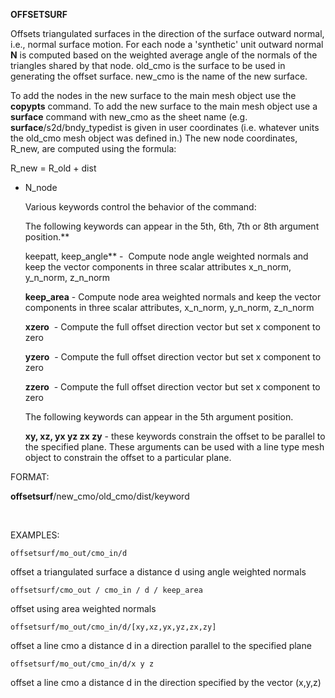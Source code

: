 

 **OFFSETSURF**

  Offsets triangulated surfaces in the direction of the surface
  outward normal, i.e., normal surface motion. For each node a
  'synthetic' unit outward normal **N** is computed based on the
  weighted average angle of the normals of the triangles shared by
  that node. old\_cmo is the surface to be used in generating the
  offset surface. new\_cmo is the name of the new surface.

  To add the nodes in the new surface to the main mesh object use the
  **copypts** command. To add the new surface to the main mesh object
  use a **surface** command with new\_cmo as the sheet name (e.g.
  **surface**/s2d/bndy\_typedist is given in user coordinates (i.e.
  whatever units the old\_cmo mesh object was defined in.) The new
  node coordinates, R\_new, are computed using the formula:
 
   R\_new = R\_old + dist 
* N\_node
 
  Various keywords control the behavior of the command:
 
   The following keywords can appear in the 5th, 6th, 7th or 8th
   argument position.**

   keepatt, keep\_angle** -  Compute node angle weighted normals and
   keep the vector components in three scalar attributes x\_n\_norm,
   y\_n\_norm, z\_n\_norm

   **keep\_area** - Compute node area weighted normals and keep the
   vector components in three scalar attributes, x\_n\_norm,
   y\_n\_norm, z\_n\_norm

   **xzero**  - Compute the full offset direction vector but set x
   component to zero

   **yzero**  - Compute the full offset direction vector but set x
   component to zero

   **zzero**  - Compute the full offset direction vector but set x
   component to zero

   
   The following keywords can appear in the 5th argument position.

   **xy, xz, yx yz zx zy** - these keywords constrain the offset to
   be parallel to the specified plane. These arguments can be used
   with a line type mesh object to constrain the offset to a
   particular plane.

FORMAT:
 

**offsetsurf**/new\_cmo/old\_cmo/dist/keyword

 

EXAMPLES:

    offsetsurf/mo_out/cmo_in/d
    
offset a triangulated surface a distance d using angle weighted normals

    offsetsurf/cmo_out / cmo_in / d / keep_area 

offset using area weighted normals

    offsetsurf/mo_out/cmo_in/d/[xy,xz,yx,yz,zx,zy]

offset a line cmo a distance d in a direction parallel to the specified
plane

    offsetsurf/mo_out/cmo_in/d/x y z

offset a line cmo a distance d in the direction specified by the vector
(x,y,z)


 

 

